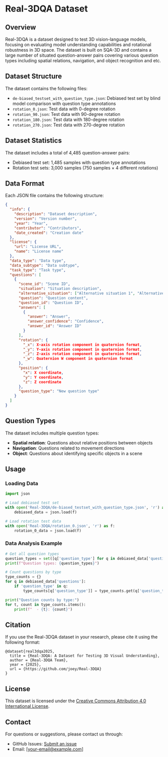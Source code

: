 # Real-3DQA Dataset

## Overview

Real-3DQA is a dataset designed to test 3D vision-language models, focusing on evaluating model understanding capabilities and rotational robustness in 3D space. The dataset is built on SQA-3D and contains a large number of situated question-answer pairs covering various question types including spatial relations, navigation, and object recognition and etc.

## Dataset Structure

The dataset contains the following files:

- `de-biased_testset_with_question_type.json`: Debiased test set by blind model comparison with question type annotations
- `rotation_0.json`: Test data with 0-degree rotation
- `rotation_90.json`: Test data with 90-degree rotation
- `rotation_180.json`: Test data with 180-degree rotation
- `rotation_270.json`: Test data with 270-degree rotation

## Dataset Statistics

The dataset includes a total of 4,485 question-answer pairs:
- Debiased test set: 1,485 samples with question type annotations
- Rotation test sets: 3,000 samples (750 samples × 4 different rotations)

## Data Format

Each JSON file contains the following structure:

```json
{
  "info": {
    "description": "Dataset description",
    "version": "Version number",
    "year": "Year",
    "contributor": "Contributors",
    "date_created": "Creation date"
  },
  "license": {
    "url": "License URL",
    "name": "License name"
  },
  "data_type": "Data type",
  "data_subtype": "Data subtype",
  "task_type": "Task type",
  "questions": [
    {
      "scene_id": "Scene ID",
      "situation": "Situation description",
      "alternative_situation": ["Alternative situation 1", "Alternative situation 2"],
      "question": "Question content",
      "question_id": "Question ID",
      "answers": [
        {
          "answer": "Answer",
          "answer_confidence": "Confidence",
          "answer_id": "Answer ID"
        }
      ],
      "rotation": {
        "_x": X-axis rotation component in quaternion format,
        "_y": Y-axis rotation component in quaternion format,
        "_z": Z-axis rotation component in quaternion format,
        "_w": Quaternion W component in quaternion format
      },
      "position": {
        "x": X coordinate,
        "y": Y coordinate,
        "z": Z coordinate
      },
      "question_type": "New question type"
    }
  ]
}
```

## Question Types

The dataset includes multiple question types:

- **Spatial relation**: Questions about relative positions between objects
- **Navigation**: Questions related to movement directions
- **Object**: Questions about identifying specific objects in a scene

## Usage

### Loading Data

```python
import json

# Load debiased test set
with open('Real-3DQA/de-biased_testset_with_question_type.json', 'r') as f:
    debiased_data = json.load(f)

# Load rotation test data
with open('Real-3DQA/rotation_0.json', 'r') as f:
    rotation_0_data = json.load(f)
```

### Data Analysis Example

```python
# Get all question types
question_types = set([q['question_type'] for q in debiased_data['questions'] if 'question_type' in q])
print(f"Question types: {question_types}")

# Count questions by type
type_counts = {}
for q in debiased_data['questions']:
    if 'question_type' in q:
        type_counts[q['question_type']] = type_counts.get(q['question_type'], 0) + 1

print("Question counts by type:")
for t, count in type_counts.items():
    print(f"  - {t}: {count}")
```

## Citation

If you use the Real-3DQA dataset in your research, please cite it using the following format:

```
@dataset{real3dqa2025,
  title = {Real-3DQA: A Dataset for Testing 3D Visual Understanding},
  author = {Real-3DQA Team},
  year = {2025},
  url = {https://github.com/joey/Real-3DQA}
}
```

## License

This dataset is licensed under the [Creative Commons Attribution 4.0 International License](http://creativecommons.org/licenses/by/4.0/).

## Contact

For questions or suggestions, please contact us through:

- GitHub Issues: [Submit an issue](https://github.com/joey/Real-3DQA/issues)
- Email: [your-email@example.com]